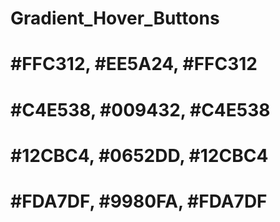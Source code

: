 # Gradient_Hover_Buttons

#   #FFC312, #EE5A24, #FFC312

#   #C4E538, #009432, #C4E538

#   #12CBC4, #0652DD, #12CBC4

#   #FDA7DF, #9980FA, #FDA7DF
